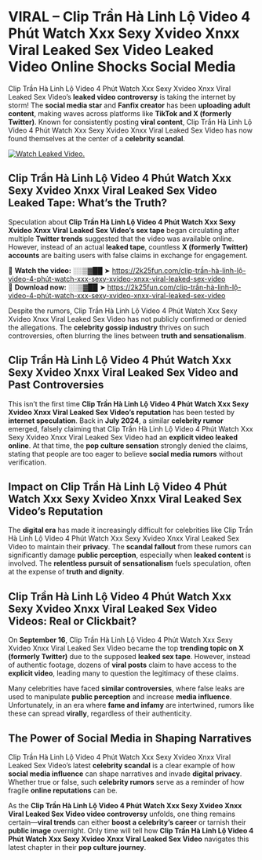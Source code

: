 # VIRAL – Clip Trần Hà Linh Lộ Video 4 Phút Watch Xxx Sexy Xvideo Xnxx Viral Leaked Sex Video Leaked Video Online Shocks Social Media 

Clip Trần Hà Linh Lộ Video 4 Phút Watch Xxx Sexy Xvideo Xnxx Viral Leaked Sex Video’s **leaked video controversy** is taking the internet by storm! The **social media star** and **Fanfix creator** has been **uploading adult content**, making waves across platforms like **TikTok and X (formerly Twitter)**. Known for consistently posting **viral content**, Clip Trần Hà Linh Lộ Video 4 Phút Watch Xxx Sexy Xvideo Xnxx Viral Leaked Sex Video has now found themselves at the center of a **celebrity scandal**.  

[![Watch Leaked Video.](https://miro.medium.com/v2/resize:fit:828/format:webp/1*cilzJN44JGOrTw9NJCrNHA.gif "Watch Leaked Video")](https://2k25fun.com/clip-trần-hà-linh-lộ-video-4-phút-watch-xxx-sexy-xvideo-xnxx-viral-leaked-sex-video)

## **Clip Trần Hà Linh Lộ Video 4 Phút Watch Xxx Sexy Xvideo Xnxx Viral Leaked Sex Video Leaked Tape: What’s the Truth?**  
Speculation about **Clip Trần Hà Linh Lộ Video 4 Phút Watch Xxx Sexy Xvideo Xnxx Viral Leaked Sex Video’s sex tape** began circulating after multiple **Twitter trends** suggested that the video was available online. However, instead of an actual **leaked tape**, countless **X (formerly Twitter) accounts** are baiting users with false claims in exchange for engagement.  

🔹 **Watch the video:** ░░▒▓██ ➤ https://2k25fun.com/clip-trần-hà-linh-lộ-video-4-phút-watch-xxx-sexy-xvideo-xnxx-viral-leaked-sex-video  
🔹 **Download now:** ░░▒▓██ ➤ https://2k25fun.com/clip-trần-hà-linh-lộ-video-4-phút-watch-xxx-sexy-xvideo-xnxx-viral-leaked-sex-video  

Despite the rumors, Clip Trần Hà Linh Lộ Video 4 Phút Watch Xxx Sexy Xvideo Xnxx Viral Leaked Sex Video has not publicly confirmed or denied the allegations. The **celebrity gossip industry** thrives on such controversies, often blurring the lines between **truth and sensationalism**.  

## **Clip Trần Hà Linh Lộ Video 4 Phút Watch Xxx Sexy Xvideo Xnxx Viral Leaked Sex Video and Past Controversies**  
This isn’t the first time **Clip Trần Hà Linh Lộ Video 4 Phút Watch Xxx Sexy Xvideo Xnxx Viral Leaked Sex Video’s reputation** has been tested by **internet speculation**. Back in **July 2024**, a similar **celebrity rumor** emerged, falsely claiming that Clip Trần Hà Linh Lộ Video 4 Phút Watch Xxx Sexy Xvideo Xnxx Viral Leaked Sex Video had an **explicit video leaked online**. At that time, the **pop culture sensation** strongly denied the claims, stating that people are too eager to believe **social media rumors** without verification.  

## **Impact on Clip Trần Hà Linh Lộ Video 4 Phút Watch Xxx Sexy Xvideo Xnxx Viral Leaked Sex Video’s Reputation**  
The **digital era** has made it increasingly difficult for celebrities like Clip Trần Hà Linh Lộ Video 4 Phút Watch Xxx Sexy Xvideo Xnxx Viral Leaked Sex Video to maintain their **privacy**. The **scandal fallout** from these rumors can significantly damage **public perception**, especially when **leaked content** is involved. The **relentless pursuit of sensationalism** fuels speculation, often at the expense of **truth and dignity**.  

## **Clip Trần Hà Linh Lộ Video 4 Phút Watch Xxx Sexy Xvideo Xnxx Viral Leaked Sex Video Videos: Real or Clickbait?**  
On **September 16**, Clip Trần Hà Linh Lộ Video 4 Phút Watch Xxx Sexy Xvideo Xnxx Viral Leaked Sex Video became the top **trending topic on X (formerly Twitter)** due to the supposed **leaked sex tape**. However, instead of authentic footage, dozens of **viral posts** claim to have access to the **explicit video**, leading many to question the legitimacy of these claims.  

Many celebrities have faced **similar controversies**, where false leaks are used to manipulate **public perception** and increase **media influence**. Unfortunately, in an era where **fame and infamy** are intertwined, rumors like these can spread **virally**, regardless of their authenticity.  

## **The Power of Social Media in Shaping Narratives**  
Clip Trần Hà Linh Lộ Video 4 Phút Watch Xxx Sexy Xvideo Xnxx Viral Leaked Sex Video’s latest **celebrity scandal** is a clear example of how **social media influence** can shape narratives and invade **digital privacy**. Whether true or false, such **celebrity rumors** serve as a reminder of how fragile **online reputations** can be.  

As the **Clip Trần Hà Linh Lộ Video 4 Phút Watch Xxx Sexy Xvideo Xnxx Viral Leaked Sex Video video controversy** unfolds, one thing remains certain—**viral trends** can either **boost a celebrity’s career** or tarnish their **public image** overnight. Only time will tell how **Clip Trần Hà Linh Lộ Video 4 Phút Watch Xxx Sexy Xvideo Xnxx Viral Leaked Sex Video** navigates this latest chapter in their **pop culture journey**. 